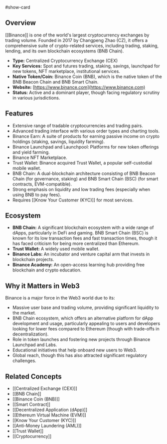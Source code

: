 #show-card

## Overview

[[Binance]] is one of the world's largest cryptocurrency exchanges by trading volume. Founded in 2017 by Changpeng Zhao (CZ), it offers a comprehensive suite of crypto-related services, including trading, staking, lending, and its own blockchain ecosystems (BNB Chain).

- **Type:** Centralized Cryptocurrency Exchange (CEX)
- **Key Services:** Spot and futures trading, staking, savings, launchpad for new tokens, NFT marketplace, institutional services.
- **Native Token/Coin:** Binance Coin (BNB), which is the native token of the BNB Beacon Chain and BNB Smart Chain.
- **Website:** [https://www.binance.com](https://www.binance.com)
- **Status:** Active and a dominant player, though facing regulatory scrutiny in various jurisdictions.

## Features

- Extensive range of tradable cryptocurrencies and trading pairs.
- Advanced trading interface with various order types and charting tools.
- Binance Earn: A suite of products for earning passive income on crypto holdings (staking, savings, liquidity farming).
- Binance Launchpad and Launchpool: Platforms for new token offerings and yield farming.
- Binance NFT Marketplace.
- Trust Wallet: Binance acquired Trust Wallet, a popular self-custodial mobile wallet.
- BNB Chain: A dual-blockchain architecture consisting of BNB Beacon Chain (for governance, staking) and BNB Smart Chain (BSC) (for smart contracts, EVM-compatible).
- Strong emphasis on liquidity and low trading fees (especially when using BNB to pay fees).
- Requires [[Know Your Customer (KYC)]] for most services.

## Ecosystem

- **BNB Chain:** A significant blockchain ecosystem with a wide range of dApps, particularly in DeFi and gaming. BNB Smart Chain (BSC) is known for its low transaction fees and fast transaction times, though it has faced criticism for being more centralized than Ethereum.
- **Trust Wallet:** A widely used mobile wallet.
- **Binance Labs:** An incubator and venture capital arm that invests in blockchain projects.
- **Binance Academy:** An open-access learning hub providing free blockchain and crypto education.

## Why it Matters in Web3

Binance is a major force in the Web3 world due to its:

- Massive user base and trading volume, providing significant liquidity to the market.
- BNB Chain ecosystem, which offers an alternative platform for dApp development and usage, particularly appealing to users and developers looking for lower fees compared to Ethereum (though with trade-offs in decentralization).
- Role in token launches and fostering new projects through Binance Launchpad and Labs.
- Educational initiatives that help onboard new users to Web3.
- Global reach, though this has also attracted significant regulatory challenges.

## Related Concepts

- [[Centralized Exchange (CEX)]]
- [[BNB Chain]]
- [[Binance Coin (BNB)]]
- [[Smart Contract]]
- [[Decentralized Application (dApp)]]
- [[Ethereum Virtual Machine (EVM)]]
- [[Know Your Customer (KYC)]]
- [[Anti-Money Laundering (AML)]]
- [[Trust Wallet]]
- [[Cryptocurrency]]
